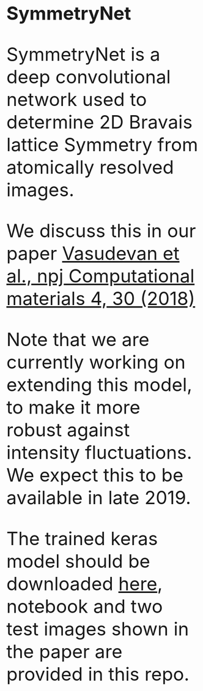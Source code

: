 <font size = 15> <b> SymmetryNet </b>

SymmetryNet is a deep convolutional network used to determine 2D Bravais lattice Symmetry from atomically resolved images. 

We discuss this in our paper <a href = "https://www.nature.com/articles/s41524-018-0086-7#Sec11"> Vasudevan et al., npj Computational materials 4, 30 (2018)</a>

Note that we are currently working on extending this model, to make it more robust against intensity fluctuations. We expect this to be available in late 2019.

The trained keras model should be downloaded <a href="https://static-content.springer.com/esm/art%3A10.1038%2Fs41524-018-0086-7/MediaObjects/41524_2018_86_MOESM3_ESM.h5"> here</a>, notebook and two test images shown in the paper are provided in this repo.
